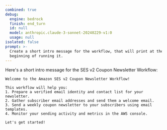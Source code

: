 ```yaml
---
combined: true
debug:
  engine: bedrock
  finish: end_turn
  id: null
  model: anthropic.claude-3-sonnet-20240229-v1:0
  usage: null
isolated: false
prompt: >-
  Create a short intro message for the workflow, that will print at the
  beginning of running it.
---
```


Here's a short intro message for the SES v2 Coupon Newsletter Workflow:

```
Welcome to the Amazon SES v2 Coupon Newsletter Workflow!

This workflow will help you:
1. Prepare a verified email identity and contact list for your newsletter.
2. Gather subscriber email addresses and send them a welcome email.
3. Send a weekly coupon newsletter to your subscribers using email templates.
4. Monitor your sending activity and metrics in the AWS console.

Let's get started!
```
